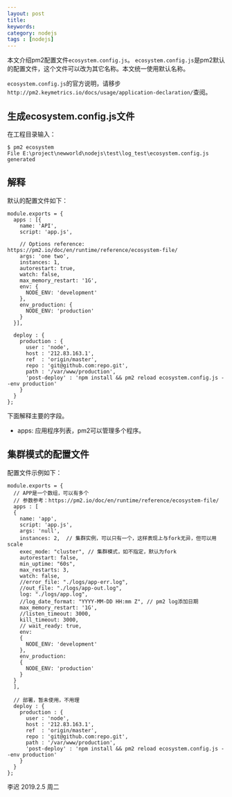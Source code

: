 ```yaml
---
layout: post
title: 
keywords: 
category: nodejs
tags : [nodejs]
---
```

本文介绍pm2配置文件`ecosystem.config.js`。
`ecosystem.config.js`是pm2默认的配置文件，这个文件可以改为其它名称。本文统一使用默认名称。  

<!-- more -->
`ecosystem.config.js`的官方说明，请移步`http://pm2.keymetrics.io/docs/usage/application-declaration/`查阅。  

## 生成ecosystem.config.js文件
在工程目录输入：  
```
$ pm2 ecosystem
File E:\project\newworld\nodejs\test\log_test\ecosystem.config.js generated

```

## 解释
默认的配置文件如下：
```
module.exports = {
  apps : [{
    name: 'API',
    script: 'app.js',

    // Options reference: https://pm2.io/doc/en/runtime/reference/ecosystem-file/
    args: 'one two',
    instances: 1,
    autorestart: true,
    watch: false,
    max_memory_restart: '1G',
    env: {
      NODE_ENV: 'development'
    },
    env_production: {
      NODE_ENV: 'production'
    }
  }],

  deploy : {
    production : {
      user : 'node',
      host : '212.83.163.1',
      ref  : 'origin/master',
      repo : 'git@github.com:repo.git',
      path : '/var/www/production',
      'post-deploy' : 'npm install && pm2 reload ecosystem.config.js --env production'
    }
  }
};
```
下面解释主要的字段。
* apps: 应用程序列表，pm2可以管理多个程序。

## 集群模式的配置文件
配置文件示例如下：  
```
module.exports = {
  // APP是一个数组，可以有多个
  // 参数参考：https://pm2.io/doc/en/runtime/reference/ecosystem-file/
  apps : [
  {
    name: 'app',
    script: 'app.js',
    args: 'null',
    instances: 2,  // 集群实例，可以只有一个，这样表现上与fork无异，但可以用scale
    exec_mode: "cluster", // 集群模式，如不指定，默认为fork
    autorestart: false,
    min_uptime: "60s",
    max_restarts: 3,
    watch: false,
    //error_file: "./logs/app-err.log",
    //out_file: "./logs/app-out.log",
    log: "./logs/app.log",
    //log_date_format: "YYYY-MM-DD HH:mm Z", // pm2 log添加日期
    max_memory_restart: '1G',
    //listen_timeout: 3000,
    kill_timeout: 3000,
    // wait_ready: true,
    env:
    {
      NODE_ENV: 'development'
    },
    env_production:
    {
      NODE_ENV: 'production'
    }
  }
  ],

  // 部署，暂未使用，不用理
  deploy : {
    production : {
      user : 'node',
      host : '212.83.163.1',
      ref  : 'origin/master',
      repo : 'git@github.com:repo.git',
      path : '/var/www/production',
      'post-deploy' : 'npm install && pm2 reload ecosystem.config.js --env production'
    }
  }
};

```

李迟  2019.2.5 周二